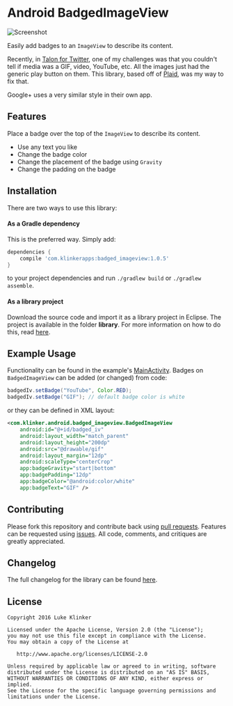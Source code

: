 # Android BadgedImageView

![Screenshot](preview.png)

Easily add badges to an `ImageView` to describe its content.

Recently, in [Talon for Twitter](https://github.com/klinker24/Talon-for-Twitter), one of my challenges was that you couldn't tell if media was a GIF, video, YouTube, etc. All the images just had the generic play button on them. This library, based off of [Plaid](https://github.com/nickbutcher/plaid), was my way to fix that.

Google+ uses a very similar style in their own app.

## Features

Place a badge over the top of the `ImageView` to describe its content.

 - Use any text you like
 - Change the badge color
 - Change the placement of the badge using `Gravity`
 - Change the padding on the badge

## Installation

There are two ways to use this library:

#### As a Gradle dependency

This is the preferred way. Simply add:

```groovy
dependencies {
    compile 'com.klinkerapps:badged_imageview:1.0.5'
}
```

to your project dependencies and run `./gradlew build` or `./gradlew assemble`.

#### As a library project

Download the source code and import it as a library project in Eclipse. The project is available in the folder **library**. For more information on how to do this, read [here](http://developer.android.com/tools/projects/index.html#LibraryProjects).

## Example Usage

Functionality can be found in the example's [MainActivity](https://github.com/klinker24/Android-BadgedImageView/blob/master/example/src/main/java/com/klinker/android/badged_imageview_example/MainActivity.java). Badges on `BadgedImageView` can be added (or changed) from code:

```java
badgedIv.setBadge("YouTube", Color.RED);
badgedIv.setBadge("GIF"); // default badge color is white
```

or they can be defined in XML layout:
```xml
<com.klinker.android.badged_imageview.BadgedImageView
    android:id="@+id/badged_iv"
    android:layout_width="match_parent"
    android:layout_height="200dp"
    android:src="@drawable/gif"
    android:layout_margin="12dp"
    android:scaleType="centerCrop"
    app:badgeGravity="start|bottom"
    app:badgePadding="12dp"
    app:badgeColor="@android:color/white"
    app:badgeText="GIF" />
```

## Contributing

Please fork this repository and contribute back using [pull requests](https://github.com/klinker24/Android-BadgedImageView/pulls). Features can be requested using [issues](https://github.com/klinker24/Android-BadgedImageView/issues). All code, comments, and critiques are greatly appreciated.

## Changelog

The full changelog for the library can be found [here](https://github.com/klinker24/Android-BadgedImageView/blob/master/changelog.md).


## License

    Copyright 2016 Luke Klinker

    Licensed under the Apache License, Version 2.0 (the "License");
    you may not use this file except in compliance with the License.
    You may obtain a copy of the License at

       http://www.apache.org/licenses/LICENSE-2.0

    Unless required by applicable law or agreed to in writing, software
    distributed under the License is distributed on an "AS IS" BASIS,
    WITHOUT WARRANTIES OR CONDITIONS OF ANY KIND, either express or implied.
    See the License for the specific language governing permissions and
    limitations under the License.
